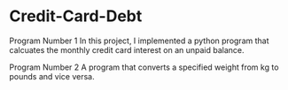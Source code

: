 # Credit-Card-Debt
Program Number 1
In this project, I implemented a python program that calcuates the monthly credit card interest on an unpaid balance.

Program Number 2 
A program that converts a specified weight from kg to pounds and vice versa. 